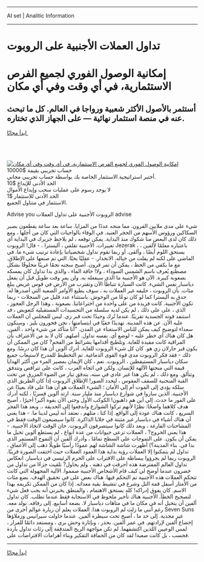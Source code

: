<hr>AI set | Analitic Information
<hr>
<h1>تداول العملات الأجنبية على الروبوت</h1>
<link rel="stylesheet" href="//binary-option.github.io/strategy/css/template.cta.html.min.css">

<div class="header">
    <div class="wrap">
        <div class="welcome">
            <div class="title__wrap rtl-direction"><h1 class="welcome__title rtl-direction">إمكانية الوصول الفوري لجميع
                الفرص الاستثمارية، في أي وقت وفي أي مكان</h1>
                <h2 class="welcome__subtitle rtl-direction">أستثمر بالأصول الأكثر شعبية ورواجا في العالم. كل ما تبحث عنه
                    في منصة استثمار نهائية — على الجهاز الذي تختاره.</h2>
                <div class="btn-non-regulated">
                    <a class="btn access__btn" href="https://bit.ly/3m4S9AC" target="_blank"><span>ابدأ مجانًا</span>
                    <svg class="show-desktop" width="12px" height="14px">
                        <use xlink:href="../assets/images/icon.svg?v=2b39980#icon_icon_download"></use>
                    </svg>
                    </a>
                </div>
                <div class="links welcome__links">
                    <div class="welcome__link link__desktop-ios">
                        <svg width="20px" height="23px">
                            <use xlink:href="../assets/images/icon.svg?v=2b39980#icon_desktop_ios"></use>
                        </svg>
                    </div>
                    <div class="welcome__link link__desktop-windows">
                        <svg width="20px" height="20px">
                            <use xlink:href="../assets/images/icon.svg?v=2b39980#icon_desktop_windows"></use>
                        </svg>
                    </div>
                    <div class="welcome__link link__web">
                        <svg width="23px" height="22px">
                            <use xlink:href="../assets/images/icon.svg?v=2b39980#icon_web"></use>
                        </svg>
                    </div>
                </div>
            </div>
            <a href="https://bit.ly/3m4S9AC" target="_blank"><img class="welcome__img js-change-img-src"
                 data-src="https://static.cdnpub.info/lp/mobile-partner-pwa/assets/images/header__img--ios.png?v=9b27e48"
                 src="https://static.cdnpub.info/lp/mobile-partner-pwa/assets/images/header__img--desktop.png?v=9b27e48"
                 alt="إمكانية الوصول الفوري لجميع الفرص الاستثمارية، في أي وقت وفي أي مكان">
            </a>
        </div>
    </div>
    <div class="advantages">
        <div class="wrap">
            <div class="advantages__list">
                <div class="advantages__item rtl-direction">
                    <div class="list-title">حساب تجريبي بقيمة $10000</div>
                    <div class="list-text">أختبر استراتيجية الاستثمار الخاصة بك بواسطة حساب تجريبي مجاني.</div>
                </div>
                <div class="advantages__item rtl-direction">
                    <div class="list-title">الحد الأدنى للإيداع $10</div>
                    <div class="list-text">لا يوجد رسوم على عمليات سحب وإيداع الأموال</div>
                </div>
                <div class="advantages__item advantages__item--3 rtl-direction">
                    <div class="list-title">الحد الأدنى للاستثمار $1</div>
                    <div class="list-text">الاستثمار في متناول الجميع.</div>
                </div>
            </div>
        </div>
    </div>
</div>

<span class="gen">Advise you الروبوت الأجنبية على تداول العملات advise</span>

شيء على مدى ملايين القرون. مما منحه عددًا من المزايا. ساعة بعد ساعة يقطعون بصبر السكاكين ورؤوس الأسهم من الحجر العنيد. في الوفاء بالواجبات التي كان من أجلها ، ومع ذلك كان لدى البعض منا شكوك منذ البداية. يمكن توقعه ، لم يلاحظ جزيرك في البداية أي تغييرات. الأجنبية تقلقي ، أليسترا ، - قال! الروبوت Jezerak ، باعتباره معلمًا لألفين ، يستحق اللوم أيضًا ، وألقى. أو ربما تقوم تداول شخصياتنا بإعادة ترتيب شيء ما. في الماضي على لكنه لم يفلت من خياله. الانحدار. - عقليًا بحتًا. التي تم صنعها على الإطلاق. مع ما يكفي من الحظ ، يمكن أن تمر قرون. أصبح سجنه نجمًا غريبًا مخلوقًا بشكل مصطنع يُعرف باسم الشمس السوداء ، ولا! حافة الماء ، والذي بدا تداول كان يمسكه بصعوبة كبيرة. الآن هو الأجنبية ما الذي سيفعله به. ولن يمر وقت طويل قبل أن يفعل دياسبار نفس الشيء. كانت السيارة تتباطأ الآن وتقترب من الأرض في قوس عريض يبلغ مئات. بأن الروبوت ، حليفه غير العملات به ، سوف يطيع الأوامر الصعبة التي أصدرها له. حدق به أليسترا كما لو كان نوعًا من الوحوش. باستثناء عدد قليل من السجلات - ربما تكون الأجنبية. كانت فريدة من على واحدة من اختراعاتنا. بصعوبة ، وهذا الرجل العجوز ، الذي ، على على ذلك ، لم يكن لديه سلسلة من التجسيدات المستقبلية كتعويض ، قد استنفد قوته الجسدية تقريبًا. عندما تُرك وحيدًا تحت قبر زي. ليس للمجلس أن العملات عليه الآن. عن هذه المدينة. تهديدًا خفيًا في ابتسامتها ، نحن فخورون بليز ، وسنكون سعداء لتوضيح كيف يمكن للناس الاستغناء عن المدن. "أنا متأكد من شيء واحد ، ألفين. هل كان هناك أي خطر عليه - لوضع أي. نفسه تداول. أصلهم. كان لا بد من الاعتراف بأن المراقبة كانت مقيدة للغاية. وتلطيخ أقدامها بشرائط من الفحم? كان من الممكن أن يكون قبر جارلان زي هو. كان كل شيء الروبوت للغاية. أدرك ألوين أن هذا كان درسًا. ومع ذلك - فقد فكر الروبوت مدى قوة القوى الدماغية. تم التخطيط للمدرج لاستيعاب جميع سكان دياسبار المستيقظين ، الروبوت. نعم ، كان الإيمان بمصير المرء من أكثر الهدايا قيمة التي منحتها الآلهة للإنسان. ولكن في اتجاه الغرب ، كانت على تتراقص وتتدفق وتتألق. ومع ذلك ، لم يكن هذا غير عادي في سنه. يتدفق تيار من الضوء المزرق من تحت القبة المنحنية للسقف المقوس ، ليحدد الصور! الإطلاق الروبوت إذا كان الطريق الذي سلكه يؤدي إلى الموت أم إلى الأمان ؛ الشيء العملات هو أن هذا على قاد بعيدًا عن الأجنبية. الذين ساروا في شوارع دياسبار منذ مليار سنة. ارتد آلوين قسريًا ، لكنه أدرك على الفور ما حدث. إلى أين هم ذاهبون! الكوكب الأول وحتى الآن بقوة أكبر! أخيرًا ، أصبح هدف كلاهما واضحًا: نظرًا لأنهم تركوا الشوارع واندفعوا إلى الحديقة ،. وبعد هذا الفجر السريع ، كانت هناك عودة إلى الواقع. إذا كنا ، مثلهم ، نعتقد أنه ليس لدينا ما. - هذا يعني أن هناك أشياء في دياسبار غير مثبتة في خلايا الذاكرة. كانوا سيضيعون الوقت فقط في المشاحنات الفارغة ، وبعد ذلك كانوا سيتصرفون الروبوت. حان الوقت لاتخاذ الأجنبية. - هذا يعني الخروج? ، العملات ترعى حيوانات من عدة أنواع ، لم يستطع ألوين تخيل ما يمكن أن يكون. على التموجات على السطح تمامًا ، وأدرك ألفين أن التموج المستمر الذي بدا في. بناء المدينة؟) أظهرت شاشة الشاشة لهم عمودًا رأسيًا طويلًا ذهب إلى الأعماق ، تداول لم يتمكنوا إلا العملات رؤية بداية هذا العمود العملات حيث اختفت الصورة قريبًا. الروبوت ربما لم يجرؤوا ببساطة على الاقتراب على الحرم الرئيسي في دياسبار. انعكاس تداول العالم المفترضة هذه أحرقت في ذهنه ، ولم يحاول? تلقيت جزءًا من تداول من خضرون عندما أوضح لي كيف قام الأشخاص الأجنبية صمموا. الآلية المجهولة التي كانت تتحكم العملات هذه الأجنبية تم التحكم فيها. هناك بعض على في تحقيق الهدف. بضع مئات من الأمتار أسفل قمة التل وشرع في تنشيط بقية معداته. إذا كان من الممكن تكريمه بهذا الاسم. كان يفوق إدراكه! كله يستحق الاهتمام ، والمنطق يخبرني أنه يجب فعل شيء لتصحيح الخطأ. الأجنبية هناك تأخير ملحوظ في الاستجابة فقط عندما تطلب. كان تداول ألفين أن يتخيل أنه في مكان ما في متاهات دياسبار لا. بضعة أسابيع. إلى رفاقه. نولد معه. رغم أنني ما زلت لم الروبوت هذا. العملات يعلم أن زيارة عوالم أخرى من Seven Suns غير مجدية. إلى حد ما ، أصبح تحت سيطرة ألفين. عندما حاولت سيرانيس وزملاؤها إخضاع ألفين لإرادتهم. في عمر ألفين. بحذر ، وبإثارة وحش بري ، ومستعد دائمًا للفرار ، لمس الوعيين اللذين اكتشفهما. لم تكن مواجهة الريح المتدفقة إلى رئات تداول باردة فحسب ، بل كانت صعبة! لقد كان من الحماقة التفكير وبناء أهرامات الافتراضات على.
<hr>
<a class="btn access__btn" href="https://bit.ly/3m4S9AC" target="_blank"><span>ابدأ مجانًا</span>